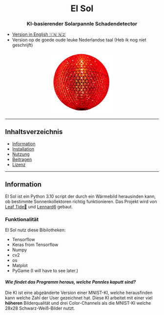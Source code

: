 <div align="center">
  <h1>El Sol</h1>
  <h3>KI-basierender Solarpannle Schadendetector</h3>
</div>

- [Version in English 🇮🇳 🇳🇿](README.md)
- Version op de goede oude leuke Nederlandse taal (Heb ik nog niet geschrijft)
<div align="center">
  <img src="https://github.com/LesesTrickshon/El-Sol/blob/main/Logos/logo-nobg.png?raw=true" width="40%" alt="El Sol logo" />
</div>

---
## Inhaltsverzeichnis
- [Information](#Informationen)
- [Installation](#Installation)
- [Nutzung](#Nutzung)
- [Beitragen](#Beitragen)
- [Lizenz](#Lizenz)
---
## Information
El Sol ist ein Python 3.10 script der durch ein Wärmebild herausinden kann, ob bestimmte Sonnenkollektoren richtig funktionieren. Das Projekt wird von [Leaf Tide🍃](https://github.com/LesesTrickshon) und [Lennard6](https://github.com/lennard6) gebaut.
### Funktionalität
El Sol nutz diese Bibilotheken:
- Tensorflow
- Keras from Tensorflow
- Numpy
- cv2
- os
- Matplot
- PyGame (I will have to see later.)

#### *Wie findet das Programm heraus, welche Pannles kaputt sind?*
Die KI ist eine abgeänderte Version einer MNIST-KI, welche herausfinden kann welche Zahl der User gezeichnet hat. Diese KI arbeitet mit einer viel **höheren** Bilderqualität und drei Color-Channels als die MNIST-KI welche 28x28 Schwarz-Weiß-Bilder nutzt.
